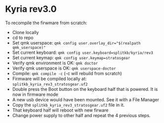 # Kyria rev3.0

To recompile the firwmare from scratch:

- Clone locally
- cd to repo
- Set qmk userspace: `qmk config user.overlay_dir="$(realpath qmk_userspace)"`
- Set current keyboard: `qmk config user.keyboard=splitkb/kyria/rev3`
- Set current keymap: `qmk config user.keymap=stratosgear`
- Verify qmk environment is OK: `qmk doctor`
- Verify qmk userspace is OK: `qmk userspace-doctor`
- Compile: `qmk compile -c` (-c will rebuild from scratch)
- Firmware will be compiled locally at: `splitkb_kyria_rev3_stratosgear.uf2`
- Double press the Boot button on the keyboard half that is powered. It is now in firmware mode
- A new usb device would have been mounted. See it with a File Manager
- Copy the `splitkb_kyria_rev3_stratosgear.uf2` file in it.
- That keyboard half will reboot with new firware
- Change power supply to other half and repeat the 4 previous steps.
